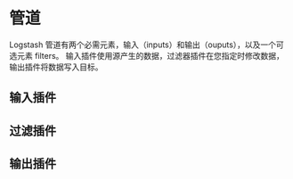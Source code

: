 # 管道

Logstash 管道有两个必需元素，输入（inputs）和输出（ouputs），以及一个可选元素 filters。 输入插件使用源产生的数据，过滤器插件在您指定时修改数据，输出插件将数据写入目标。



## 输入插件





## 过滤插件



## 输出插件


